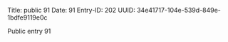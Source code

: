 Title: public 91
Date: 91
Entry-ID: 202
UUID: 34e41717-104e-539d-849e-1bdfe9119e0c

Public entry 91
